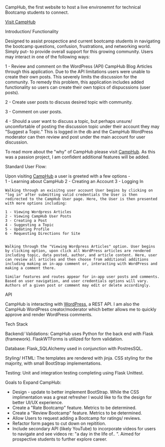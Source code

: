 CampHub, the first website to host a live environemnt for technical Bootcamp students to connect. 

[Visit CampHub](https://camphub.onrender.com)


Introduction/ Functionality

Designed to assist prospectice and current bootcamp students in navigating the bootcamp questions, confusion, frustrations, and networking world. Simply put- to provide overall support for this growing community. Users may interact in one of the following ways:

1 - Review and comment on the WordPress (API) CampHub Blog Articles through this application. Due to the API limitations users were unable to create their own posts. This severely limits the discussion for the community. To remedy this problem, this application includes added functionality so users can create their own topics of dispucssions (user posts). 

2 - Create user posts to discuss desired topic with community.

3 - Comment on user posts. 

4 - Should a user want to discuss a topic, but perhaps unsure/ uncomfortable of posting the discussion topic under their account they may "Suggest a Topic." This is logged in the db and the CampHub WordPress moderator can then review and post under the main account for user discussion. 

To read more about the "why" of CampHub please visit [CampHub](https://camphub.onrender.com/camphub/breakdown). As this was a passion project, I am confident additional features will be added. 


Standard User Flow:

Upon visiting [CampHub](https://camphub.onrender.com/camphub) a user is greeted with a few options -  
    1 - Learning about CampHub 
    2 - Creating an Account 
    3 - Logging In

    Walking through an exisitng user account User begins by clicking on "log in" after submitting valid credentials the User is then redirected to the CampHub User page. Here, the User is then presented with more options including:

    1 - Viewing Wordpress Articles
    2 - Viewing CampHub User Posts
    3 - Creating a Post
    4 - Suggesting a Topic
    5 - Updating Profile
    6 - Requesting Directions for Site


    Walking through the "Viewing Wordpress Articles" option. User begins by clicking option, upon click all WordPress articles are rendered including topic, data posted, author, and article content. Here, user can review all articles and then choose from additional additions including making an in-app comment or, interacting with WordPress and making a comment there.

    Similar features and routes appear for in-app user posts and comments. Based on user navigation, and user credentials options will vary. Authors of a given post or comment may edit or delete accordingly.


API

CampHub is interacting with [WordPress](https://developer.wordpress.com/docs/api/), a REST API. I am also the CampHub WordPress creator/moderator which better allows me to quickly approve and render WordPress comments. 


Tech Stack

Backend/ Validations: CampHub uses Python for the back end with Flask (framework). FlaskWTForms is utilized for form validation.

Database: Flask_SQLAlchemy used in conjunction with PostresSQL. 

Styling/ HTML: The templates are rendered with jinja. CSS styling for the majority, with small BootStrap implementations.

Testing: Unit and integration testing completing using Flask Unittest.



Goals to Expand CampHub:

  - Design - update to better implement BootStrap. While the CSS implimentation was a great refresher I would like to fix the design for better UI/UX experience.
  - Create a "Rate Bootcamp" feature. Metrics to be determined. 
  - Create a "Review Bootcamp" feature. Metrics to be determined. 
  - Allow Users to request adding a Bootcamp for ratings/ reviews.
  - Refactor form pages to cut down on repitition.
  - Include secondary API (likely YouTube) to incorporate videos for users to navigate and see videos re: "a day in the life of.. ". Aimed for prospective students to further explore career.
